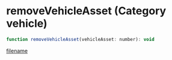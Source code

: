 # removeVehicleAsset (Category vehicle)

```js
function removeVehicleAsset(vehicleAsset: number): void
```

[filename](removeVehicleAsset_m.md ':include')